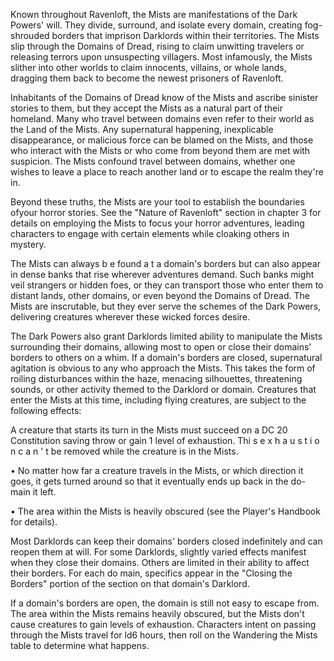 Known throughout Ravenloft, the Mists are manifestations of the Dark Powers' will. They divide, surround, and isolate every domain, creating fog-shrouded borders that imprison Darklords within their territories. The Mists slip through the Domains of Dread, rising to claim unwitting travelers or releasing terrors upon unsuspecting villagers. Most infamously, the Mists slither into other worlds to claim innocents, villains, or whole lands, dragging them back to become the newest prisoners of Ravenloft.

Inhabitants of the Domains of Dread know of the Mists and ascribe sinister stories to them, but they accept the Mists as a natural part of their homeland. Many who travel between domains even refer to their world as the Land of the Mists. Any supernatural happening, inexplicable disappearance, or malicious force can be blamed on the Mists, and those who interact with the Mists or who come from beyond them are met with suspicion. The Mists confound travel between domains, whether one wishes to leave a place to reach another land or to escape the realm they're in.

Beyond these truths, the Mists are your tool to establish the boundaries ofyour horror stories. See the "Nature of Ravenloft" section in chapter 3 for details on employing the Mists to focus your horror adventures, leading characters to engage with certain elements while cloaking others in mystery.

The Mists can always b e found a t a domain's borders but can also appear in dense banks that rise wherever adventures demand. Such banks might veil strangers or hidden foes, or they can transport those who enter them to distant lands, other domains, or even beyond the Domains of Dread. The Mists are inscrutable, but they ever serve the schemes of the Dark Powers, delivering creatures wherever these wicked forces desire.

The Dark Powers also grant Darklords limited ability to manipulate the Mists surrounding their domains, allowing most to open or close their domains' borders to others on a whim. If a domain's borders are closed, supernatural agitation is obvious to any who approach the Mists. This takes the form of roiling disturbances within the haze, menacing silhouettes, threatening sounds, or other activity themed to the Darklord or domain. Creatures that enter the Mists at this time, including flying creatures, are subject to the following effects:

A creature that starts its turn in the Mists must succeed on a DC 20 Constitution saving throw or gain 1 level of exhaustion. Thi s e x h a u s t i o n c a n ' t be removed while the creature is in the Mists.

• No matter how far a creature travels in the Mists, or which direction it goes, it gets turned around so that it eventually ends up back in the do-  
main it left.

• The area within the Mists is heavily obscured (see the Player's Handbook for details).

Most Darklords can keep their domains' borders closed indefinitely and can reopen them at will. For some Darklords, slightly varied effects manifest when they close their domains. Others are limited in their ability to affect their borders. For each do­ main, specifics appear in the "Closing the Borders" portion of the section on that domain's Darklord.

If a domain's borders are open, the domain is still not easy to escape from. The area within the Mists remains heavily obscured, but the Mists don't cause creatures to gain levels of exhaustion. Characters intent on passing through the Mists travel for ld6 hours, then roll on the Wandering the Mists table to determine what happens.

